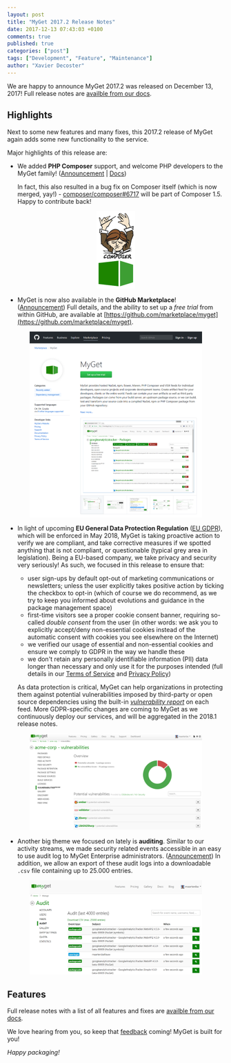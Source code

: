 ```yaml
---
layout: post
title: "MyGet 2017.2 Release Notes"
date: 2017-12-13 07:43:03 +0100
comments: true
published: true
categories: ["post"]
tags: ["Development", "Feature", "Maintenance"]
author: "Xavier Decoster"
---
```


We are happy to announce MyGet 2017.2 was released on December 13, 2017! Full release notes are [availble from our docs](http://docs.myget.org/docs/release-notes/myget-2017.2).

## Highlights

Next to some new features and many fixes, this 2017.2 release of MyGet again adds some new functionality to the service.

Major highlights of this release are: 

* We added **PHP Composer** support, and welcome PHP developers to the MyGet family! ([Announcement](https://blog.myget.org/post/2017/09/11/php-composer-packages-on-myget.html) | [Docs](docs/walkthrough/getting-started-with-php-composer))

  In fact, this also resulted in a bug fix on Composer itself (which is now merged, yay!) - [composer/composer#6717](https://github.com/composer/composer/pull/6717) will be part of Composer 1.5. Happy to contribute back!

<div style="text-align:center; display:block; margin-bottom:10px;">
<a href="https://docs.myget.org/docs/walkthrough/getting-started-with-php-composer">
	<img src="/images/2017/12/myget-php-composer.svg" alt="Getting started with PHP Composer on MyGet!" width="90px"/>
</a>
</div>

* MyGet is now also available in the **GitHub Marketplace**! ([Announcement](https://github.com/blog/2469-build-on-your-workflow-with-four-new-marketplace-apps))
Full details, and the ability to set up a *free trial* from within GitHub, are available at [https://github.com/marketplace/myget](https://github.com/marketplace/myget).

<div style="text-align:center; display:block; margin-bottom:10px;">
<a href="https://github.com/marketplace/myget">
	<img src="/images/2017/12/gh-marketplace.png" alt="MyGet package management now available in the GitHub Marketplace!" width="400px"/>
</a>
</div>

* In light of upcoming **EU General Data Protection Regulation** ([EU GDPR](https://www.eugdpr.org/)), which will be enforced in May 2018, MyGet is taking proactive action to verify we are compliant, and take corrective measures if we spotted anything that is not compliant, or questionable (typical grey area in legislation).
Being a EU-based company, we take privacy and security very seriously! As such, we focused in this release to ensure that:

	* user sign-ups by default opt-out of marketing communications or newsletters; unless the user explicitly takes positive action by ticking the checkbox to opt-in (which of course we do recommend, as we try to keep you informed about evolutions and guidance in the package management space)
	* first-time visitors see a proper cookie consent banner, requiring so-called *double consent* from the user (in other words: we ask you to explicitly accept/deny non-essential cookies instead of the automatic consent with cookies you see elsewhere on the Internet)
	* we verified our usage of essential and non-essential cookies and ensure we comply to GDPR in the way we handle these
	* we don't retain any personally identifiable information (PII) data longer than necessary and only use it for the purposes intended (full details in our [Terms of Service](https://myget.org/policies/terms) and [Privacy Policy](https://www.myget.org/Content/docs/legal/Privacy%20Policy.pdf))
  
  As data protection is critical, MyGet can help organizations in protecting them against potential vulnerabilities imposed by third-party or open source dependencies using the built-in [*vulnerability report*](docs/reference/vulnerability-report) on each feed.
  More GDPR-specific changes are coming to MyGet as we continuously deploy our services, and will be aggregated in the 2018.1 release notes.

<div style="text-align:center; display:block; margin-bottom:10px;">
<a href="https://docs.myget.org/docs/reference/vulnerability-report">
	<img src="/images/2017/12/vulnerability-report.png" alt="MyGet vulnerability report for packages" width="400px"/>
</a>
</div>

* Another big theme we focused on lately is **auditing**. 
  Similar to our activity streams, we made security related events accessible in an easy to use audit log to MyGet Enterprise administrators. ([Announcement](https://blog.myget.org/post/2017/11/16/myget-enterprise-auditing.html))
  In addition, we allow an export of these audit logs into a downloadable `.csv` file containing up to 25.000 entries.

<div style="text-align:center; display:block; margin-bottom:10px;">
<a href="https://blog.myget.org/post/2017/11/16/myget-enterprise-auditing.html">
	<img src="/images/2017/12/audit-entries.png" alt="Inspecting audit logs in MyGet Enterprise" width="400px"/>
</a>
</div>

## Features

Full release notes with a list of all features and fixes are [availble from our docs](http://docs.myget.org/docs/release-notes/myget-2017.2).

We love hearing from you, so keep that [feedback](https://myget.uservoice.com/) coming! MyGet is built for you!

_Happy packaging!_
